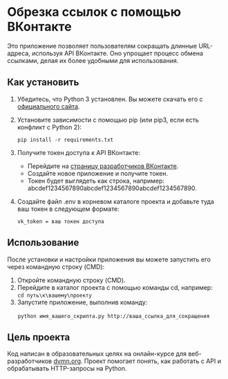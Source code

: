 # Обрезка ссылок с помощью ВКонтакте

Это приложение позволяет пользователям сокращать длинные URL-адреса, используя API ВКонтакте. Оно упрощает процесс обмена ссылками, делая их более удобными для использования.

## Как установить

1. Убедитесь, что Python 3 установлен. Вы можете скачать его с [официального сайта](https://www.python.org/downloads/).
2. Установите зависимости с помощью pip (или pip3, если есть конфликт с Python 2):
   

   `pip install -r requirements.txt`
   
3. Получите токен доступа к API ВКонтакте:
   - Перейдите на [страницу разработчиков ВКонтакте](https://vk.com/dev/access_token).
   - Создайте новое приложение и получите токен.
   - Токен будет выглядеть как строка, например: abcdef1234567890abcdef1234567890abcdef1234567890.
4. Создайте файл .env в корневом каталоге проекта и добавьте туда ваш токен в следующем формате:
   
   `vk_token = ваш токен доступа`
   
## Использование

После установки и настройки приложения вы можете запустить его через командную строку (CMD):

1. Откройте командную строку (CMD).
2. Перейдите в каталог проекта с помощью команды cd, например:
   ⠀
    `cd путь\к\вашему\проекту`
⠀   
3. Запустите приложение, выполнив команду:
   
⠀    ⠀`python имя_вашего_скрипта.py http://ваша_ссылка_для_сокращения`

## Цель проекта

Код написан в образовательных целях на онлайн-курсе для веб-разработчиков [dvmn.org](https://dvmn.org/). Проект помогает понять, как работать с API и обрабатывать HTTP-запросы на Python.
